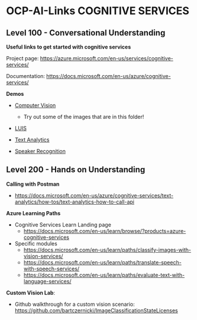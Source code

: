 # OCP-AI-Links COGNITIVE SERVICES

## Level 100 - Conversational Understanding

**Useful links to get started with cognitive services**

Project page: https://azure.microsoft.com/en-us/services/cognitive-services/

Documentation: https://docs.microsoft.com/en-us/azure/cognitive-services/



**Demos**

  - [Computer Vision](https://azure.microsoft.com/en-us/services/cognitive-services/computer-vision/)
    - Try out some of the images that are in this folder!

  - [LUIS](https://azure.microsoft.com/en-us/services/cognitive-services/language-understanding-intelligent-service/)

  - [Text Analytics](https://azure.microsoft.com/en-us/services/cognitive-services/text-analytics/)

  - [Speaker Recognition](https://azure.microsoft.com/en-us/services/cognitive-services/speaker-recognition/)


## Level 200 - Hands on Understanding

**Calling with Postman**
  - https://docs.microsoft.com/en-us/azure/cognitive-services/text-analytics/how-tos/text-analytics-how-to-call-api
 
**Azure Learning Paths**
  - Cognitive Services Learn Landing page
    - https://docs.microsoft.com/en-us/learn/browse/?products=azure-cognitive-services
  - Specific modules
    - https://docs.microsoft.com/en-us/learn/paths/classify-images-with-vision-services/
    - https://docs.microsoft.com/en-us/learn/paths/translate-speech-with-speech-services/
    - https://docs.microsoft.com/en-us/learn/paths/evaluate-text-with-language-services/
    
**Custom Vision Lab**:
  - Github walkthrough for a custom vision scenario: https://github.com/bartczernicki/ImageClassificationStateLicenses
    

  
